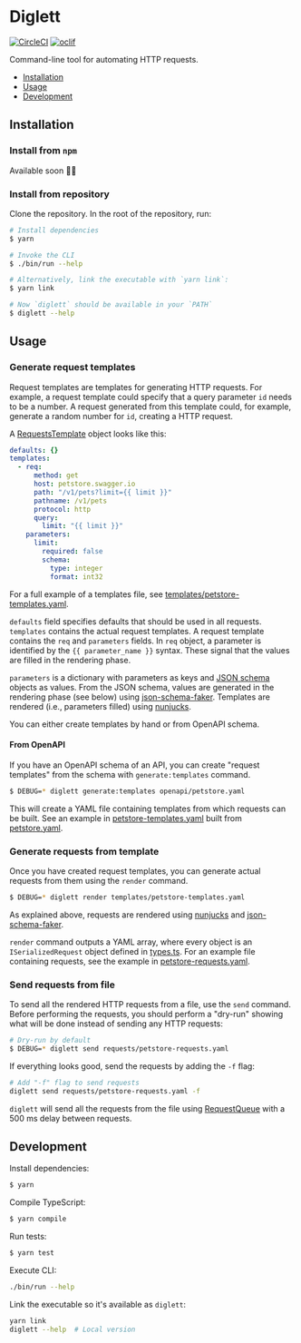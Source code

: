 # Diglett

[![CircleCI](https://circleci.com/gh/Meeshkan/diglett.svg?style=svg)](https://circleci.com/gh/Meeshkan/diglett)
[![oclif](https://img.shields.io/badge/cli-oclif-brightgreen.svg)](https://oclif.io)

Command-line tool for automating HTTP requests.

<!-- toc -->

- [Installation](#installation)
- [Usage](#usage)
- [Development](#development)

<!-- tocstop -->

## Installation

<!-- installation -->

### Install from `npm`

Available soon 🏋️‍♀️

### Install from repository

Clone the repository. In the root of the repository, run:

```bash
# Install dependencies
$ yarn

# Invoke the CLI
$ ./bin/run --help

# Alternatively, link the executable with `yarn link`:
$ yarn link

# Now `diglett` should be available in your `PATH`
$ diglett --help
```

<!-- installationstop -->

## Usage

<!-- usage -->

### Generate request templates

Request templates are templates for generating HTTP requests. For example, a request template could specify that a query parameter `id` needs to be a number. A request generated from this template could, for example, generate a random number for `id`, creating a HTTP request.

A [RequestsTemplate](./src/lib/templates/types.ts) object looks like this:

```yaml
defaults: {}
templates:
  - req:
      method: get
      host: petstore.swagger.io
      path: "/v1/pets?limit={{ limit }}"
      pathname: /v1/pets
      protocol: http
      query:
        limit: "{{ limit }}"
    parameters:
      limit:
        required: false
        schema:
          type: integer
          format: int32
```

For a full example of a templates file, see [templates/petstore-templates.yaml](./templates/petstore-templates.yaml).

`defaults` field specifies defaults that should be used in all requests. `templates` contains the actual request templates. A request template contains the `req` and `parameters` fields. In `req` object, a parameter is identified by the `{{ parameter_name }}` syntax. These signal that the values are filled in the rendering phase.

`parameters` is a dictionary with parameters as keys and [JSON schema](https://json-schema.org/) objects as values. From the JSON schema, values are generated in the rendering phase (see below) using [json-schema-faker](https://github.com/json-schema-faker/json-schema-faker). Templates are rendered (i.e., parameters filled) using [nunjucks](https://mozilla.github.io/nunjucks/).

You can either create templates by hand or from OpenAPI schema.

#### From OpenAPI

If you have an OpenAPI schema of an API, you can create "request templates" from the schema with `generate:templates` command.

```bash
$ DEBUG=* diglett generate:templates openapi/petstore.yaml
```

This will create a YAML file containing templates from which requests can be built. See an example in [petstore-templates.yaml](./templates/petstore-templates.yaml) built from [petstore.yaml](./openapi/petstore.yaml).

### Generate requests from template

Once you have created request templates, you can generate actual requests from them using the `render` command.

```bash
$ DEBUG=* diglett render templates/petstore-templates.yaml
```

As explained above, requests are rendered using [nunjucks](https://mozilla.github.io/nunjucks/) and [json-schema-faker](https://github.com/json-schema-faker/json-schema-faker).

`render` command outputs a YAML array, where every object is an `ISerializedRequest` object defined in [types.ts](./src/lib/types.ts). For an example file containing requests, see the example in [petstore-requests.yaml](./requests/petstore-requests.yaml).

### Send requests from file

To send all the rendered HTTP requests from a file, use the `send` command. Before performing the requests, you should perform a "dry-run" showing what will be done instead of sending any HTTP requests:

```bash
# Dry-run by default
$ DEBUG=* diglett send requests/petstore-requests.yaml
```

If everything looks good, send the requests by adding the `-f` flag:

```bash
# Add "-f" flag to send requests
diglett send requests/petstore-requests.yaml -f
```

`diglett` will send all the requests from the file using [RequestQueue](./lib/send/request-queue.ts) with a 500 ms delay between requests.

<!-- usagestop -->

## Development

<!-- development -->

Install dependencies:

```sh
$ yarn
```

Compile TypeScript:

```bash
$ yarn compile
```

Run tests:

```sh
$ yarn test
```

Execute CLI:

```sh
./bin/run --help
```

Link the executable so it's available as `diglett`:

```sh
yarn link
diglett --help  # Local version
```

<!-- developmentstop -->
